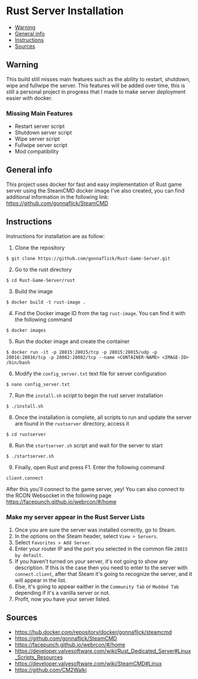 # Rust Server Installation
* [Warning](#warning)
* [General info](#general-info)
* [Instructions](#instructions)
* [Sources](#sources)
## Warning
This build still misses main features such as the ability to restart, shutdown, wipe and fullwipe the server. This features will be added over time, this is still a personal project in progress that I made to make server deployment easier with docker.
### Missing Main Features
* Restart server script
* Shutdown server script
* Wipe server script
* Fullwipe server script
* Mod compatibility

## General info
This project uses docker for fast and easy implementation of Rust game server using the SteamCMD docker image I've also created, you can find additional information in the following link: https://github.com/gonnaflick/SteamCMD

## Instructions
Instructions for installation are as follow:
1. Clone the repository 

```
$ git clone https://github.com/gonnaflick/Rust-Game-Server.git
```
2. Go to the rust directory
```
$ cd Rust-Game-Server/rust
```
3. Build the image
```
$ docker build -t rust-image .
```
4. Find the Docker image ID from the tag `rust-image`. You can find it with the following command
```
$ docker images
```
5. Run the docker image and create the container
```
$ docker run -it -p 28015:28015/tcp -p 28015:28015/udp -p 28016:28016/tcp -p 28082:28082/tcp --name <CONTAINER-NAME> <IMAGE-ID> /bin/bash
```
6. Modify the `config_server.txt` text file for server configuration
```
$ nano config_server.txt
```
7. Run the `install.sh` script to begin the rust server installation
```
$ ./install.sh
```
8. Once the installation is complete, all scripts to run and update the server are found in the `rustserver` directory, access it
```
$ cd rustserver
```
8. Run the `startserver.sh` script and wait for the server to start
```
$ ./startserver.sh
```
9. Finally, open Rust and press F1. Enter the following command
```
client.connect
```
After this you'll connect to the game server, yey!
You can also connect to the RCON Websocket in the following page https://facepunch.github.io/webrcon/#/home

### Make my server appear in the Rust Server Lists
1. Once you are sure the server was installed correctly, go to Steam.
2. In the options on the Steam header, select `View > Servers`.
3. Select `Favorites > Add Server`.
4. Enter your router IP and the port you selected in the common file `28015 by default`.
5. If you haven't turned on your server, it's not going to show any description. If this is the case then you need to enter to the server with `connect.client`, after that Steam it's going to recognize the server, and it will appear in the list.
6. Else, it's going to appear eaither in the `Community Tab` or `Modded Tab` depending if it's a vanilla server or not.
7. Profit, now you have your server listed.

## Sources
* https://hub.docker.com/repository/docker/gonnaflick/steamcmd
* https://github.com/gonnaflick/SteamCMD
* https://facepunch.github.io/webrcon/#/home
* https://developer.valvesoftware.com/wiki/Rust_Dedicated_Server#Linux_Scripts_Resources
* https://developer.valvesoftware.com/wiki/SteamCMD#Linux
* https://github.com/CM2Walki
